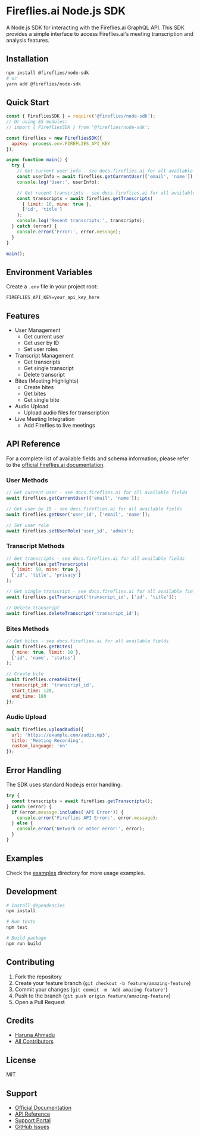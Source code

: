 # Fireflies.ai Node.js SDK

A Node.js SDK for interacting with the Fireflies.ai GraphQL API. This SDK provides a simple interface to access Fireflies.ai's meeting transcription and analysis features.

## Installation

```bash
npm install @fireflies/node-sdk
# or
yarn add @fireflies/node-sdk
```

## Quick Start

```javascript
const { FirefliesSDK } = require('@fireflies/node-sdk');
// Or using ES modules:
// import { FirefliesSDK } from '@fireflies/node-sdk';

const fireflies = new FirefliesSDK({
  apiKey: process.env.FIREFLIES_API_KEY
});

async function main() {
  try {
    // Get current user info - see docs.fireflies.ai for all available fields
    const userInfo = await fireflies.getCurrentUser(['email', 'name']);
    console.log('User:', userInfo);

    // Get recent transcripts - see docs.fireflies.ai for all available fields
    const transcripts = await fireflies.getTranscripts(
      { limit: 10, mine: true },
      ['id', 'title']
    );
    console.log('Recent transcripts:', transcripts);
  } catch (error) {
    console.error('Error:', error.message);
  }
}

main();
```

## Environment Variables

Create a `.env` file in your project root:

```env
FIREFLIES_API_KEY=your_api_key_here
```

## Features

- User Management
  - Get current user
  - Get user by ID
  - Set user roles
- Transcript Management
  - Get transcripts
  - Get single transcript
  - Delete transcript
- Bites (Meeting Highlights)
  - Create bites
  - Get bites
  - Get single bite
- Audio Upload
  - Upload audio files for transcription
- Live Meeting Integration
  - Add Fireflies to live meetings

## API Reference

For a complete list of available fields and schema information, please refer to the [official Fireflies.ai documentation](https://docs.fireflies.ai).

### User Methods

```javascript
// Get current user - see docs.fireflies.ai for all available fields
await fireflies.getCurrentUser(['email', 'name']);

// Get user by ID - see docs.fireflies.ai for all available fields
await fireflies.getUser('user_id', ['email', 'name']);

// Set user role
await fireflies.setUserRole('user_id', 'admin');
```

### Transcript Methods

```javascript
// Get transcripts - see docs.fireflies.ai for all available fields
await fireflies.getTranscripts(
  { limit: 50, mine: true },
  ['id', 'title', 'privacy']
);

// Get single transcript - see docs.fireflies.ai for all available fields
await fireflies.getTranscript('transcript_id', ['id', 'title']);

// Delete transcript
await fireflies.deleteTranscript('transcript_id');
```

### Bites Methods

```javascript
// Get bites - see docs.fireflies.ai for all available fields
await fireflies.getBites(
  { mine: true, limit: 10 },
  ['id', 'name', 'status']
);

// Create bite
await fireflies.createBite({
  transcript_id: 'transcript_id',
  start_time: 120,
  end_time: 180
});
```

### Audio Upload

```javascript
await fireflies.uploadAudio({
  url: 'https://example.com/audio.mp3',
  title: 'Meeting Recording',
  custom_language: 'en'
});
```

## Error Handling

The SDK uses standard Node.js error handling:

```javascript
try {
  const transcripts = await fireflies.getTranscripts();
} catch (error) {
  if (error.message.includes('API Error')) {
    console.error('Fireflies API Error:', error.message);
  } else {
    console.error('Network or other error:', error);
  }
}
```

## Examples

Check the [examples](./examples) directory for more usage examples.

## Development

```bash
# Install dependencies
npm install

# Run tests
npm test

# Build package
npm run build
```


## Contributing

1. Fork the repository
2. Create your feature branch (`git checkout -b feature/amazing-feature`)
3. Commit your changes (`git commit -m 'Add amazing feature'`)
4. Push to the branch (`git push origin feature/amazing-feature`)
5. Open a Pull Request

## Credits

- [Haruna Ahmadu](https://github.com/sleemkeen)
- [All Contributors](../../contributors)

## License

MIT

## Support

- [Official Documentation](https://docs.fireflies.ai)
- [API Reference](https://docs.fireflies.ai/graphql-api)
- [Support Portal](https://help.fireflies.ai)
- [GitHub Issues](https://github.com/fireflies-ai/node-sdk/issues)
```